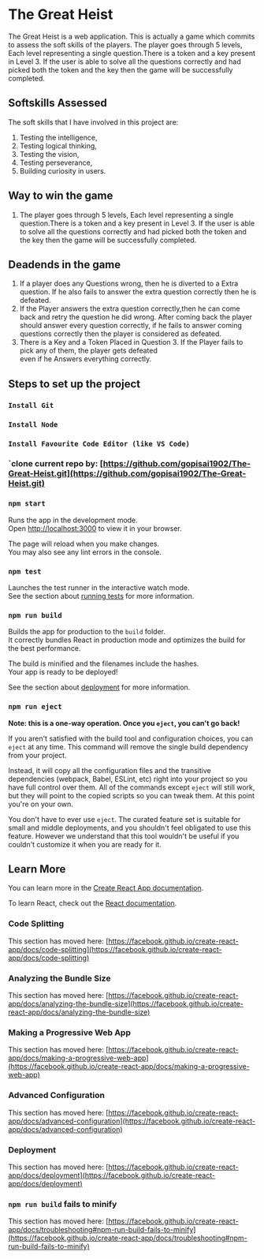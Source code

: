 # The Great Heist

The Great Heist is a web application. This is actually a game which commits to assess the soft skills of the players. The player goes through 5 levels, Each level representing a single question.There is a token and a key present in Level 3. If the user is able to solve all the questions correctly and had picked both the token and the key then the game will be successfully completed.

## Softskills Assessed
The soft skills that I have involved in  this project are:
1. Testing the intelligence, 
2. Testing logical thinking, 
3. Testing the vision,
4. Testing perseverance,
4. Building curiosity in users.

## Way to win the game
1. The player goes through 5 levels, Each level representing a single question.There is a token and a key present in Level 3. If the user is able to solve all the questions correctly and had picked both the token and the key then the game will be successfully completed.


## Deadends in the game
1. If a player does any Questions wrong, then he is diverted to a Extra question.
If he also fails to answer the extra question correctly then he is defeated. 
2. If the Player answers the extra question correctly,then he can come back and retry the question he did wrong. After coming back the player should answer every question correctly, if he fails to answer coming questions correctly then the player is considered as defeated.
3. There is a Key and a Token Placed in Question 3. If the Player fails to pick any of them, the player gets defeated  
even if he Answers everything correctly.

## Steps to set up the project
### `Install Git`

### `Install Node` 

### `Install Favourite Code Editor (like VS Code)`

### `clone current repo by: [https://github.com/gopisai1902/The-Great-Heist.git](https://github.com/gopisai1902/The-Great-Heist.git)

### `npm start`

Runs the app in the development mode.\
Open [http://localhost:3000](http://localhost:3000) to view it in your browser.

The page will reload when you make changes.\
You may also see any lint errors in the console.

### `npm test`

Launches the test runner in the interactive watch mode.\
See the section about [running tests](https://facebook.github.io/create-react-app/docs/running-tests) for more information.

### `npm run build`

Builds the app for production to the `build` folder.\
It correctly bundles React in production mode and optimizes the build for the best performance.

The build is minified and the filenames include the hashes.\
Your app is ready to be deployed!

See the section about [deployment](https://facebook.github.io/create-react-app/docs/deployment) for more information.

### `npm run eject`

**Note: this is a one-way operation. Once you `eject`, you can't go back!**

If you aren't satisfied with the build tool and configuration choices, you can `eject` at any time. This command will remove the single build dependency from your project.

Instead, it will copy all the configuration files and the transitive dependencies (webpack, Babel, ESLint, etc) right into your project so you have full control over them. All of the commands except `eject` will still work, but they will point to the copied scripts so you can tweak them. At this point you're on your own.

You don't have to ever use `eject`. The curated feature set is suitable for small and middle deployments, and you shouldn't feel obligated to use this feature. However we understand that this tool wouldn't be useful if you couldn't customize it when you are ready for it.

## Learn More

You can learn more in the [Create React App documentation](https://facebook.github.io/create-react-app/docs/getting-started).

To learn React, check out the [React documentation](https://reactjs.org/).

### Code Splitting

This section has moved here: [https://facebook.github.io/create-react-app/docs/code-splitting](https://facebook.github.io/create-react-app/docs/code-splitting)

### Analyzing the Bundle Size

This section has moved here: [https://facebook.github.io/create-react-app/docs/analyzing-the-bundle-size](https://facebook.github.io/create-react-app/docs/analyzing-the-bundle-size)

### Making a Progressive Web App

This section has moved here: [https://facebook.github.io/create-react-app/docs/making-a-progressive-web-app](https://facebook.github.io/create-react-app/docs/making-a-progressive-web-app)

### Advanced Configuration

This section has moved here: [https://facebook.github.io/create-react-app/docs/advanced-configuration](https://facebook.github.io/create-react-app/docs/advanced-configuration)

### Deployment

This section has moved here: [https://facebook.github.io/create-react-app/docs/deployment](https://facebook.github.io/create-react-app/docs/deployment)

### `npm run build` fails to minify

This section has moved here: [https://facebook.github.io/create-react-app/docs/troubleshooting#npm-run-build-fails-to-minify](https://facebook.github.io/create-react-app/docs/troubleshooting#npm-run-build-fails-to-minify)
